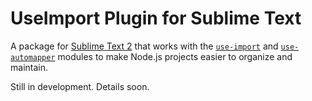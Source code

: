 # UseImport Plugin for Sublime Text

A package for [Sublime Text 2](http://www.sublimetext.com/) that works with the [`use-import`](https://github.com/tinwatchman/use-import) and [`use-automapper`](https://github.com/tinwatchman/use-automapper) modules to make Node.js projects easier to organize and maintain.

Still in development. Details soon.
